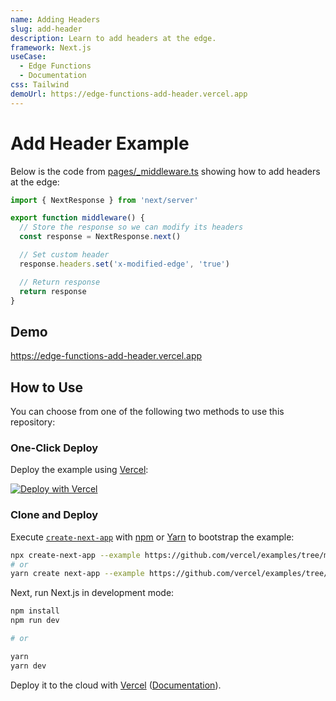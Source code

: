 ```yaml
---
name: Adding Headers
slug: add-header
description: Learn to add headers at the edge.
framework: Next.js
useCase:
  - Edge Functions
  - Documentation
css: Tailwind
demoUrl: https://edge-functions-add-header.vercel.app
---
```


# Add Header Example

Below is the code from [pages/\_middleware.ts](pages/_middleware.ts) showing how to add headers at the edge:

```ts
import { NextResponse } from 'next/server'

export function middleware() {
  // Store the response so we can modify its headers
  const response = NextResponse.next()

  // Set custom header
  response.headers.set('x-modified-edge', 'true')

  // Return response
  return response
}
```

## Demo

https://edge-functions-add-header.vercel.app

## How to Use

You can choose from one of the following two methods to use this repository:

### One-Click Deploy

Deploy the example using [Vercel](https://vercel.com?utm_source=github&utm_medium=readme&utm_campaign=next-example):

[![Deploy with Vercel](https://vercel.com/button)](https://vercel.com/new/git/external?repository-url=https://github.com/vercel/examples/tree/main/edge-functions/add-header&project-name=add-header&repository-name=add-header)

### Clone and Deploy

Execute [`create-next-app`](https://github.com/vercel/next.js/tree/canary/packages/create-next-app) with [npm](https://docs.npmjs.com/cli/init) or [Yarn](https://yarnpkg.com/lang/en/docs/cli/create/) to bootstrap the example:

```bash
npx create-next-app --example https://github.com/vercel/examples/tree/main/edge-functions/add-header add-header
# or
yarn create next-app --example https://github.com/vercel/examples/tree/main/edge-functions/add-header add-header
```

Next, run Next.js in development mode:

```bash
npm install
npm run dev

# or

yarn
yarn dev
```

Deploy it to the cloud with [Vercel](https://vercel.com/new?utm_source=github&utm_medium=readme&utm_campaign=edge-middleware-eap) ([Documentation](https://nextjs.org/docs/deployment)).
